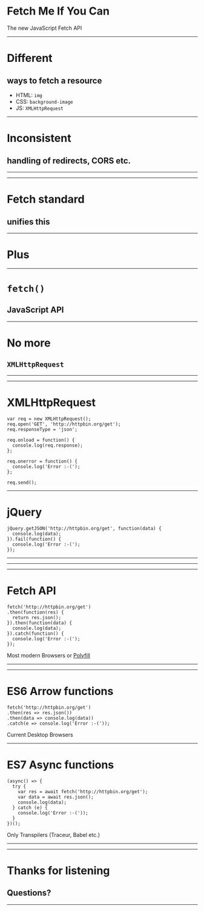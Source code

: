 # Fetch Me If You Can

The new JavaScript Fetch API

---

#  Different
## ways to fetch a resource

* HTML: `img`
* CSS: `background-image`
* JS: `XMLHttpRequest`

---

# Inconsistent
## handling of redirects, CORS etc.

---

<!-- .slide: data-background="http://i.giphy.com/QMlde8HVzLTAk.gif" data-background-size="500px" -->

---

# Fetch standard
## unifies this

---

# Plus

---

# `fetch()`
## JavaScript API

---

# No more
## `XMLHttpRequest`

---

<!-- .slide: data-background="http://i.giphy.com/KPSzkxvcDNHI4.gif" data-background-size="500px" -->

---

# XMLHttpRequest
```
var req = new XMLHttpRequest();
req.open('GET', 'http://httpbin.org/get');
req.responseType = 'json';

req.onload = function() {
  console.log(req.response);
};

req.onerror = function() {
  console.log('Error :-(');
};

req.send();
```

---

# jQuery
```
jQuery.getJSON('http://httpbin.org/get', function(data) {
  console.log(data);
}).fail(function() {
  console.log('Error :-(');
});
```

---

<!-- .slide: data-background="http://41.media.tumblr.com/b265c797666e5c9c1999b74f8fdba9db/tumblr_mizvlhM2kT1s4tpo3o1_500.jpg" data-background-size="500px" -->

---

<!-- .slide: data-background="http://cdn0.meme.li/instances/300x300/39256697.jpg" data-background-size="500px" -->

---

# Fetch API
```
fetch('http://httpbin.org/get')
.then(function(res) {
  return res.json();
}).then(function(data) {
  console.log(data);
}).catch(function() {
  console.log('Error :-(');
});
```
Most modern Browsers or [Polyfill](https://github.com/github/fetch)

---

<!-- .slide: data-background="http://i.giphy.com/wGFCMW7AiqCbK.gif" data-background-size="500px" -->

---

# ES6 Arrow functions
```
fetch('http://httpbin.org/get')
.then(res => res.json())
.then(data => console.log(data))
.catch(e => console.log('Error :-('));
```
Current Desktop Browsers

---

# ES7 Async functions
```
(async() => {
  try {
    var res = await fetch('http://httpbin.org/get');
    var data = await res.json();
    console.log(data);
  } catch (e) {
    console.log('Error :-('));
  }
})();
```
Only Transpilers (Traceur, Babel etc.)

---

<!-- .slide: data-background="http://i.giphy.com/gOmS1l5BNTFZu.gif" data-background-size="500px" -->

---

# Thanks for listening
## Questions?

---

<!-- .slide: data-background="http://i.giphy.com/NTjVvG5rktX3y.gif" data-background-size="500px" -->

